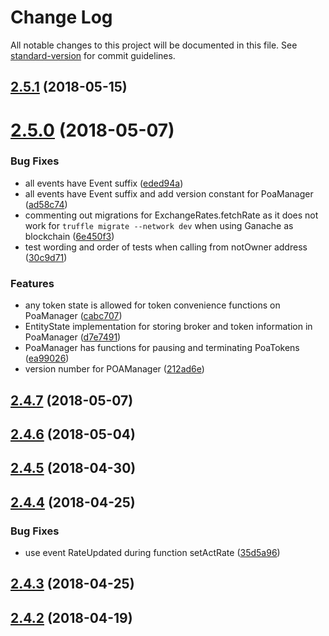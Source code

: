 # Change Log

All notable changes to this project will be documented in this file. See [standard-version](https://github.com/conventional-changelog/standard-version) for commit guidelines.

<a name="2.5.1"></a>
## [2.5.1](https://git.brickblock-dev.io/platform/smart-contracts/compare/v2.5.0...v2.5.1) (2018-05-15)



<a name="2.5.0"></a>
# [2.5.0](https://git.brickblock-dev.io/platform/smart-contracts/compare/v2.4.7...v2.5.0) (2018-05-07)


### Bug Fixes

* all events have Event suffix ([eded94a](https://git.brickblock-dev.io/platform/smart-contracts/commits/eded94a))
* all events have Event suffix and add version constant for PoaManager ([ad58c74](https://git.brickblock-dev.io/platform/smart-contracts/commits/ad58c74))
* commenting out migrations for ExchangeRates.fetchRate as it does not work for `truffle migrate --network dev` when using Ganache as blockchain ([6e450f3](https://git.brickblock-dev.io/platform/smart-contracts/commits/6e450f3))
* test wording and order of tests when calling from notOwner address ([30c9d71](https://git.brickblock-dev.io/platform/smart-contracts/commits/30c9d71))


### Features

* any token state is allowed for token convenience functions on PoaManager ([cabc707](https://git.brickblock-dev.io/platform/smart-contracts/commits/cabc707))
* EntityState implementation for storing broker and token information in PoaManager ([d7e7491](https://git.brickblock-dev.io/platform/smart-contracts/commits/d7e7491))
* PoaManager has functions for pausing and terminating PoaTokens ([ea99026](https://git.brickblock-dev.io/platform/smart-contracts/commits/ea99026))
* version number for POAManager ([212ad6e](https://git.brickblock-dev.io/platform/smart-contracts/commits/212ad6e))



<a name="2.4.7"></a>
## [2.4.7](https://git.brickblock-dev.io/platform/smart-contracts/compare/v2.4.6...v2.4.7) (2018-05-07)



<a name="2.4.6"></a>
## [2.4.6](https://git.brickblock-dev.io/platform/smart-contracts/compare/v2.4.5...v2.4.6) (2018-05-04)



<a name="2.4.5"></a>
## [2.4.5](https://git.brickblock-dev.io/platform/smart-contracts/compare/v2.4.4...v2.4.5) (2018-04-30)



<a name="2.4.4"></a>
## [2.4.4](https://git.brickblock-dev.io/platform/smart-contracts/compare/v2.4.3...v2.4.4) (2018-04-25)


### Bug Fixes

* use event RateUpdated during function setActRate ([35d5a96](https://git.brickblock-dev.io/platform/smart-contracts/commits/35d5a96))



<a name="2.4.3"></a>
## [2.4.3](https://git.brickblock-dev.io/platform/smart-contracts/compare/v2.4.2...v2.4.3) (2018-04-25)



<a name="2.4.2"></a>
## [2.4.2](https://git.brickblock-dev.io/platform/smart-contracts/compare/v2.3.2...v2.4.2) (2018-04-19)

